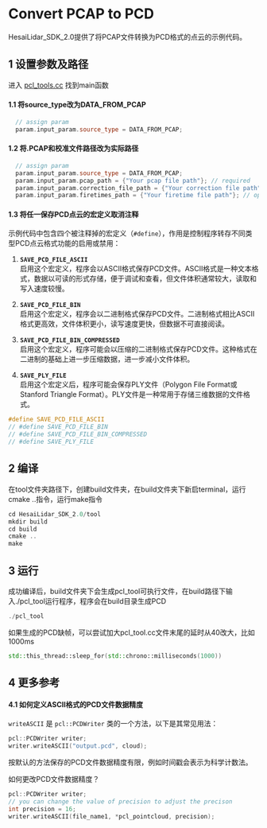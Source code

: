 # Convert PCAP to PCD

HesaiLidar_SDK_2.0提供了将PCAP文件转换为PCD格式的点云的示例代码。

## 1 设置参数及路径
进入 [pcl_tools.cc](../tool/pcl_tool.cc) 找到main函数

#### 1.1 将source_type改为DATA_FROM_PCAP
```cpp
  // assign param
  param.input_param.source_type = DATA_FROM_PCAP;
```
#### 1.2 将.PCAP和校准文件路径改为实际路径
```cpp
  // assign param
  param.input_param.source_type = DATA_FROM_PCAP;
  param.input_param.pcap_path = {"Your pcap file path"}; // required
  param.input_param.correction_file_path = {"Your correction file path"}; //required
  param.input_param.firetimes_path = {"Your firetime file path"}; // optional
```

#### 1.3 将任一保存PCD点云的宏定义取消注释
示例代码中包含四个被注释掉的宏定义（`#define`），作用是控制程序转存不同类型PCD点云格式功能的启用或禁用：
1. **`SAVE_PCD_FILE_ASCII`**  
   启用这个宏定义，程序会以ASCII格式保存PCD文件。ASCII格式是一种文本格式，数据以可读的形式存储，便于调试和查看，但文件体积通常较大，读取和写入速度较慢。

2. **`SAVE_PCD_FILE_BIN`**  
   启用这个宏定义，程序会以二进制格式保存PCD文件。二进制格式相比ASCII格式更高效，文件体积更小，读写速度更快，但数据不可直接阅读。

3. **`SAVE_PCD_FILE_BIN_COMPRESSED`**  
   启用这个宏定义，程序可能会以压缩的二进制格式保存PCD文件。这种格式在二进制的基础上进一步压缩数据，进一步减小文件体积。

4. **`SAVE_PLY_FILE`**  
   启用这个宏定义后，程序可能会保存PLY文件（Polygon File Format或Stanford Triangle Format）。PLY文件是一种常用于存储三维数据的文件格式。
```cpp
#define SAVE_PCD_FILE_ASCII
// #define SAVE_PCD_FILE_BIN
// #define SAVE_PCD_FILE_BIN_COMPRESSED
// #define SAVE_PLY_FILE
```

## 2 编译
在tool文件夹路径下，创建build文件夹，在build文件夹下新启terminal，运行cmake ..指令，运行make指令
```cpp
cd HesaiLidar_SDK_2.0/tool
mkdir build
cd build
cmake ..
make
```

## 3 运行
成功编译后，build文件夹下会生成pcl_tool可执行文件，在build路径下输入./pcl_tool运行程序，程序会在build目录生成PCD
```cpp
./pcl_tool
```
如果生成的PCD缺帧，可以尝试加大pcl_tool.cc文件末尾的延时从40改大，比如1000ms
```cpp
std::this_thread::sleep_for(std::chrono::milliseconds(1000))
```

## 4 更多参考
#### 4.1 如何定义ASCII格式的PCD文件数据精度

`writeASCII` 是 `pcl::PCDWriter` 类的一个方法，以下是其常见用法：
```cpp
pcl::PCDWriter writer;
writer.writeASCII("output.pcd", cloud);
```
按默认的方法保存的PCD文件数据精度有限，例如时间戳会表示为科学计数法。

如何更改PCD文件数据精度？
```cpp
pcl::PCDWriter writer;
// you can change the value of precision to adjust the precison
int precision = 16;
writer.writeASCII(file_name1, *pcl_pointcloud, precision);
```